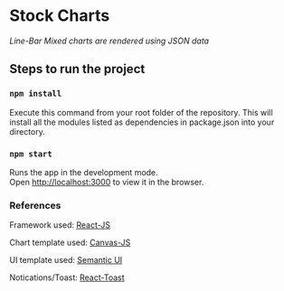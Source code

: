 # Stock Charts
*Line-Bar Mixed charts are rendered using JSON data*

## Steps to run the project

### `npm install`
Execute this command from your root folder of the repository.
This will install all the modules listed as dependencies in package.json into your directory.

### `npm start`

Runs the app in the development mode.<br>
Open [http://localhost:3000](http://localhost:3000) to view it in the browser.

### References
Framework used: 
[React-JS](https://reactjs.org/)

Chart template used:
[Canvas-JS](https://canvasjs.com/react-charts/chart-with-multiple-axes/)

UI template used: 
[Semantic UI](https://semantic-ui.com/)

Notications/Toast:
[React-Toast](https://www.npmjs.com/package/react-semantic-toasts)

